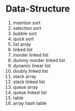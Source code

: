 # Data-Structure

1. insertion sort
2. selection sort
3. bubble sort
4. quick sort
5. list array
6. linked list
7. inorder linked list
8. dummy inorder linked list
9. dynamic linear list
10. doubly linked list
11. stack array
12. stack linked list
13. queue array
14. queue linked list
15. table
16. array hash table

